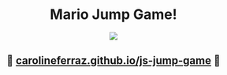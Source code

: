 <h1 align="center">Mario Jump Game!</h1>


<p align="center">
<img src="https://user-images.githubusercontent.com/95757534/177064753-b2687300-7240-49ff-b5ec-22939b625df4.gif">
</p>


<h2 align="center">&#x1F47B; <a href="https://carolineferraz.github.io/js-jump-game/">carolineferraz.github.io/js-jump-game</a> &#x1F47B;</h2>